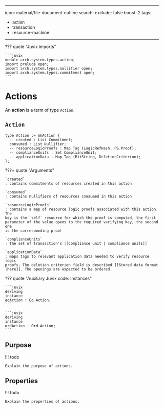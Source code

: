 
---
icon: material/file-document-outline
search:
  exclude: false
  boost: 2
tags:
  - action
  - transaction
  - resource-machine
---

??? quote "Juvix imports"

    ```juvix
    module arch.system.types.action;
    import prelude open;
    import arch.system.types.nullifier open;
    import arch.system.types.commitment open;
    ```

# Actions

An **action** is a term of type `Action`. 

## `Action`

```juvix
type Action := mkAction {
  -- created : List Commitment;
  consumed : List Nullifier;
  -- resourceLogicProofs : Map Tag (LogicRefHash, PS.Proof);
  -- complianceUnits : Set ComplianceUnit;
  -- applicationData : Map Tag (BitString, DeletionCriterion);
};
```

???+ quote "Arguments"

    `created`
    : contains commitments of resources created in this action

    `consumed`
    : contains nullifiers of resources consumed in this action

    `resourceLogicProofs`
    : contains a map of resource logic proofs associated with this action. The
    key is the `self` resource for which the proof is computed, the first
    parameter of the value opens to the required verifying key, the second one
    is the corresponding proof

    `complianceUnits`
    : The set of transaction's [[Compliance unit | compliance units]]

    `applicationData`
    : maps tags to relevant application data needed to verify resource logic
    proofs. The deletion criterion field is described [[Stored data format
    |here]]. The openings are expected to be ordered.

??? quote "Auxiliary Juvix code: Instances"

    ```juvix
    deriving 
    instance 
    eqAction : Eq Action;
    ```

    ```juvix
    deriving 
    instance 
    ordAction : Ord Action;
    ```

## Purpose

!!! todo

    Explain the purpose of actions.

## Properties

!!! todo

    Explain the properties of actions.

<!--

!!! note 

    `resourceLogicProofs` type: For function privacy, we assume that the
    produced logic proof is recursive, and the verifying key used to verify the
    proof is either universal and publicly known (in case we have a recursion) -
    then the verifying key for the inner proof is committed to in the
    `LogicRefHash` parameter - or it is contained directly in the `LogicRefHash`
    parameter. This part isn't properly generalised yet.

Actions partition the state change induced by a transaction and limit the
resource logics evaluation context: proofs created in the context of an action
have access only to the resources associated with the action. A resource is said
to be *associated with an action* if its commitment or nullifier is present in
the action's `created` or `consumed` correspondingly. A resource is associated
with exactly one action. A resource is said to be *consumed in the action* for a
valid action if its nullifier is present in the action's `consumed` list. A
resource is said to be *created in the action* for a valid action if its
commitment is in the action's `created` list.

!!! note

    Unlike transactions, actions don't need to be balanced, but if an action is
    valid and balanced, it is sufficient to create a balanced transaction.

## Interface

```juvix
-- axiom
-- create 
--   (nfs : Set (NullifierKey, Resource))
--   (created : Set Resource)
--   (applicationData : ApplicationData) -> Action;

-- axiom
-- delta (action : Action) -> DeltaHash;

-- axiom
-- verify (action : Action) -> Bool;
```


## Proofs
For each resource consumed or created in the action, it is required to provide a proof that the logic associated with that resource evaluates to `True` given the input parameters that describe the state transition induced by the action. The number of such proofs in an action equals to the amount of resources (both created and consumed) in that action, even if some resources have the same logics. Resource logic proofs are further described [[Resource logic proof | here]].

## `create`

Given a set of input resource objects `consumedResources: Set (NullifierKey, Resource, CMtreePath)`, a set of output resource plaintexts `createdResources: Set Resource`, and `applicationData`, including a set of application inputs required by resource logics, an action is computed the following way:

1. Partition action into compliance units and compute a compliance proof for each unit. Put the information about the units in `action.complianceUnits`
2. For each resource, compute a resource logic proof. Associate each proof with the tag of the resource and the logic hash reference. Put the resulting map in `action.resourceLogicProofs`
3. `action.consumed = r.nullifier(nullifierKey) for r in consumedResources`
4. `action.created = r.commitment() for r in createdResources`
5. `action.applicationData = applicationData`

## `verify`

Validity of an action can only be determined for actions that are associated with a transaction. Assuming that an action is associated with a transaction, an action is considered valid if all of the following conditions hold:

1. action input resources have valid resource logic proofs associated with them: `verify(RLVerifyingKey, RLInstance, RLproof) = True`
2. action output resources have valid resource logic proofs associated with them: `verify(RLVerifyingKey, RLInstance, RLproof) = True`
3. all compliance proofs are valid: `complianceUnit.verify() = True`
4. transaction's $rts$ field contains correct `CMtree` roots (that were actual `CMtree` roots at some epochs) used to prove the existence of consumed resources in the compliance proofs.

## `delta`

`action.delta() -> DeltaHash` is a computable component used to compute
`transactionDelta`. It is computed from `r.delta()` of the resources that
comprise the action and defined as `action.delta() = sum(cu.delta() for cu in
action.complianceUnits)`.

-->
